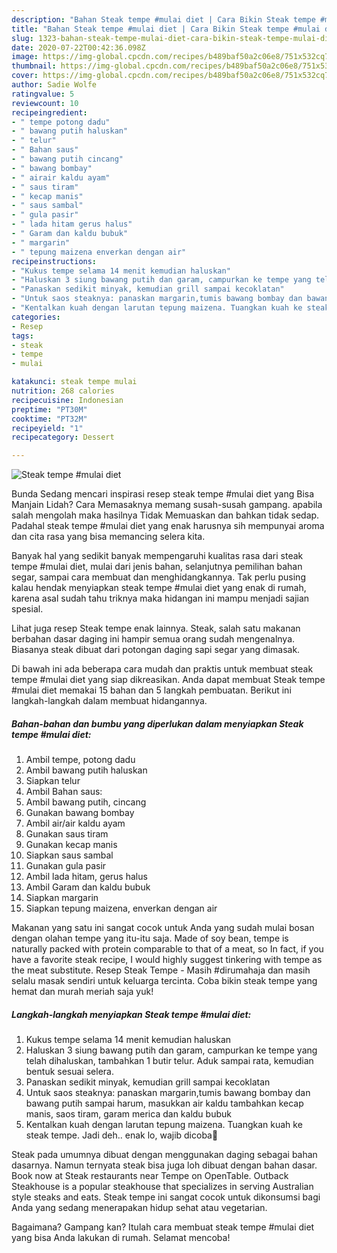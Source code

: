 ```yaml
---
description: "Bahan Steak tempe #mulai diet | Cara Bikin Steak tempe #mulai diet Yang Enak Dan Lezat"
title: "Bahan Steak tempe #mulai diet | Cara Bikin Steak tempe #mulai diet Yang Enak Dan Lezat"
slug: 1323-bahan-steak-tempe-mulai-diet-cara-bikin-steak-tempe-mulai-diet-yang-enak-dan-lezat
date: 2020-07-22T00:42:36.098Z
image: https://img-global.cpcdn.com/recipes/b489baf50a2c06e8/751x532cq70/steak-tempe-mulai-diet-foto-resep-utama.jpg
thumbnail: https://img-global.cpcdn.com/recipes/b489baf50a2c06e8/751x532cq70/steak-tempe-mulai-diet-foto-resep-utama.jpg
cover: https://img-global.cpcdn.com/recipes/b489baf50a2c06e8/751x532cq70/steak-tempe-mulai-diet-foto-resep-utama.jpg
author: Sadie Wolfe
ratingvalue: 5
reviewcount: 10
recipeingredient:
- " tempe potong dadu"
- " bawang putih haluskan"
- " telur"
- " Bahan saus"
- " bawang putih cincang"
- " bawang bombay"
- " airair kaldu ayam"
- " saus tiram"
- " kecap manis"
- " saus sambal"
- " gula pasir"
- " lada hitam gerus halus"
- " Garam dan kaldu bubuk"
- " margarin"
- " tepung maizena enverkan dengan air"
recipeinstructions:
- "Kukus tempe selama 14 menit kemudian haluskan"
- "Haluskan 3 siung bawang putih dan garam, campurkan ke tempe yang telah dihaluskan, tambahkan 1 butir telur. Aduk sampai rata, kemudian bentuk sesuai selera."
- "Panaskan sedikit minyak, kemudian grill sampai kecoklatan"
- "Untuk saos steaknya: panaskan margarin,tumis bawang bombay dan bawang putih sampai harum, masukkan air kaldu tambahkan kecap manis, saos tiram, garam merica dan kaldu bubuk"
- "Kentalkan kuah dengan larutan tepung maizena. Tuangkan kuah ke steak tempe. Jadi deh.. enak lo, wajib dicoba🤤"
categories:
- Resep
tags:
- steak
- tempe
- mulai

katakunci: steak tempe mulai 
nutrition: 268 calories
recipecuisine: Indonesian
preptime: "PT30M"
cooktime: "PT32M"
recipeyield: "1"
recipecategory: Dessert

---
```



![Steak tempe #mulai diet](https://img-global.cpcdn.com/recipes/b489baf50a2c06e8/751x532cq70/steak-tempe-mulai-diet-foto-resep-utama.jpg)

Bunda Sedang mencari inspirasi resep steak tempe #mulai diet yang Bisa Manjain Lidah? Cara Memasaknya memang susah-susah gampang. apabila salah mengolah maka hasilnya Tidak Memuaskan dan bahkan tidak sedap. Padahal steak tempe #mulai diet yang enak harusnya sih mempunyai aroma dan cita rasa yang bisa memancing selera kita.

Banyak hal yang sedikit banyak mempengaruhi kualitas rasa dari steak tempe #mulai diet, mulai dari jenis bahan, selanjutnya pemilihan bahan segar, sampai cara membuat dan menghidangkannya. Tak perlu pusing kalau hendak menyiapkan steak tempe #mulai diet yang enak di rumah, karena asal sudah tahu triknya maka hidangan ini mampu menjadi sajian spesial.

Lihat juga resep Steak tempe enak lainnya. Steak, salah satu makanan berbahan dasar daging ini hampir semua orang sudah mengenalnya. Biasanya steak dibuat dari potongan daging sapi segar yang dimasak.


Di bawah ini ada beberapa cara mudah dan praktis untuk membuat steak tempe #mulai diet yang siap dikreasikan. Anda dapat membuat Steak tempe #mulai diet memakai 15 bahan dan 5 langkah pembuatan. Berikut ini langkah-langkah dalam membuat hidangannya.

<!--inarticleads1-->

##### Bahan-bahan dan bumbu yang diperlukan dalam menyiapkan Steak tempe #mulai diet:

1. Ambil  tempe, potong dadu
1. Ambil  bawang putih haluskan
1. Siapkan  telur
1. Ambil  Bahan saus:
1. Ambil  bawang putih, cincang
1. Gunakan  bawang bombay
1. Ambil  air/air kaldu ayam
1. Gunakan  saus tiram
1. Gunakan  kecap manis
1. Siapkan  saus sambal
1. Gunakan  gula pasir
1. Ambil  lada hitam, gerus halus
1. Ambil  Garam dan kaldu bubuk
1. Siapkan  margarin
1. Siapkan  tepung maizena, enverkan dengan air


Makanan yang satu ini sangat cocok untuk Anda yang sudah mulai bosan dengan olahan tempe yang itu-itu saja. Made of soy bean, tempe is naturally packed with protein comparable to that of a meat, so In fact, if you have a favorite steak recipe, I would highly suggest tinkering with tempe as the meat substitute. Resep Steak Tempe - Masih #dirumahaja dan masih selalu masak sendiri untuk keluarga tercinta. Coba bikin steak tempe yang hemat dan murah meriah saja yuk! 

<!--inarticleads2-->

##### Langkah-langkah menyiapkan Steak tempe #mulai diet:

1. Kukus tempe selama 14 menit kemudian haluskan
1. Haluskan 3 siung bawang putih dan garam, campurkan ke tempe yang telah dihaluskan, tambahkan 1 butir telur. Aduk sampai rata, kemudian bentuk sesuai selera.
1. Panaskan sedikit minyak, kemudian grill sampai kecoklatan
1. Untuk saos steaknya: panaskan margarin,tumis bawang bombay dan bawang putih sampai harum, masukkan air kaldu tambahkan kecap manis, saos tiram, garam merica dan kaldu bubuk
1. Kentalkan kuah dengan larutan tepung maizena. Tuangkan kuah ke steak tempe. Jadi deh.. enak lo, wajib dicoba🤤


Steak pada umumnya dibuat dengan menggunakan daging sebagai bahan dasarnya. Namun ternyata steak bisa juga loh dibuat dengan bahan dasar. Book now at Steak restaurants near Tempe on OpenTable. Outback Steakhouse is a popular steakhouse that specializes in serving Australian style steaks and eats. Steak tempe ini sangat cocok untuk dikonsumsi bagi Anda yang sedang menerapakan hidup sehat atau vegetarian. 

Bagaimana? Gampang kan? Itulah cara membuat steak tempe #mulai diet yang bisa Anda lakukan di rumah. Selamat mencoba!
